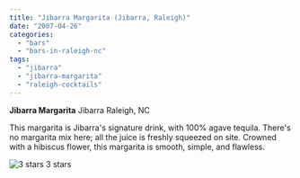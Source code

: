 ```yaml
---
title: "Jibarra Margarita (Jibarra, Raleigh)"
date: "2007-04-26"
categories:
  - "bars"
  - "bars-in-raleigh-nc"
tags:
  - "jibarra"
  - "jibarra-margarita"
  - "raleigh-cocktails"
---
```


**Jibarra Margarita** Jibarra Raleigh, NC

This margarita is Jibarra's signature drink, with 100% agave tequila. There's no margarita mix here; all the juice is freshly squeezed on site. Crowned with a hibiscus flower, this margarita is smooth, simple, and flawless.




<div class="caption">

![3 stars](http://s3.amazonaws.com/thegourmez-wpmedia/2009/02/rating_avocado1.gif "rating_avocado1") 3 stars</div>

